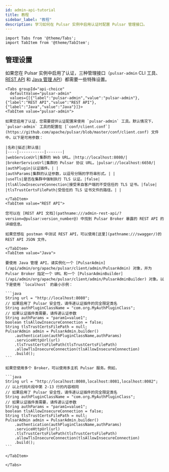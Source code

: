 ```yaml
---
id: admin-api-tutorial
title: 教程
sidebar_label: "教程"
description: 学习如何在 Pulsar 实例中启用认证时配置 Pulsar 管理接口。
---
```


````mdx-code-block
import Tabs from '@theme/Tabs';
import TabItem from '@theme/TabItem';
````

## 管理设置

如果您在 Pulsar 实例中启用了认证，三种管理接口（`pulsar-admin` CLI 工具、[REST API](reference-rest-api-overview.md) 和 [Java 管理 API](/api/admin/)）都需要一些特殊设置。

````mdx-code-block
<Tabs groupId="api-choice"
  defaultValue="pulsar-admin"
  values={[{"label":"pulsar-admin","value":"pulsar-admin"},{"label":"REST API","value":"REST API"},{"label":"Java","value":"Java"}]}>
<TabItem value="pulsar-admin">

如果您启用了认证，您需要提供认证配置来使用 `pulsar-admin` 工具。默认情况下，`pulsar-admin` 工具的配置在 [`conf/client.conf`](https://github.com/apache/pulsar/blob/master/conf/client.conf) 文件中。以下是可用参数：

|名称|描述|默认值|
|----|-----------|-------|
|webServiceUrl|集群的 Web URL。|http://localhost:8080/|
|brokerServiceUrl|集群的 Pulsar 协议 URL。|pulsar://localhost:6650/|
|authPlugin|认证插件。| |
|authParams|集群的认证参数，以逗号分隔的字符串形式。| |
|useTls|是否在集群中强制执行 TLS 认证。|false|
|tlsAllowInsecureConnection|接受来自客户端的不受信任的 TLS 证书。|false|
|tlsTrustCertsFilePath|受信任的 TLS 证书文件的路径。| |

</TabItem>
<TabItem value="REST API">

您可以在 [REST API 文档](pathname:///admin-rest-api/?version=@pulsar:version_number@) 中找到 Pulsar Broker 暴露的 REST API 的详细信息。

如果您想在 postman 中测试 REST API，可以使用[这里](pathname:///swagger/)的 REST API JSON 文件。

</TabItem>
<TabItem value="Java">

要使用 Java 管理 API，请实例化一个 [PulsarAdmin](/api/admin/org/apache/pulsar/client/admin/PulsarAdmin) 对象，并为 Pulsar Broker 指定一个 URL 和一个 [PulsarAdminBuilder](/api/admin/org/apache/pulsar/client/admin/PulsarAdminBuilder) 对象。以下是使用 `localhost` 的最小示例：

```java
String url = "http://localhost:8080";
// 如果启用了 Pulsar 安全性，请传递认证插件的完全限定类名
String authPluginClassName = "com.org.MyAuthPluginClass";
// 如果认证插件类需要，请传递认证参数
String authParams = "param1=value1";
boolean tlsAllowInsecureConnection = false;
String tlsTrustCertsFilePath = null;
PulsarAdmin admin = PulsarAdmin.builder()
    .authentication(authPluginClassName,authParams)
    .serviceHttpUrl(url)
    .tlsTrustCertsFilePath(tlsTrustCertsFilePath)
    .allowTlsInsecureConnection(tlsAllowInsecureConnection)
    .build();
```

如果您使用多个 Broker，可以使用多主机 Pulsar 服务。例如，

```java
String url = "http://localhost:8080,localhost:8081,localhost:8082";
// 以上代码片段中第 2-13 行的内容相同
// 如果启用了 Pulsar 安全性，请传递认证插件的完全限定类名
String authPluginClassName = "com.org.MyAuthPluginClass";
// 如果认证插件类需要，请传递认证参数
String authParams = "param1=value1";
boolean tlsAllowInsecureConnection = false;
String tlsTrustCertsFilePath = null;
PulsarAdmin admin = PulsarAdmin.builder()
    .authentication(authPluginClassName,authParams)
    .serviceHttpUrl(url)
    .tlsTrustCertsFilePath(tlsTrustCertsFilePath)
    .allowTlsInsecureConnection(tlsAllowInsecureConnection)
    .build();
```

</TabItem>

</Tabs>
````